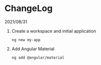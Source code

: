 
# ChangeLog

2021/08/31

1. Create a workspace and initial application

    ```shell
    ng new my-app
    ```

2. Add Angular Material

    ```shell
    ng add @angular/material
    ```
